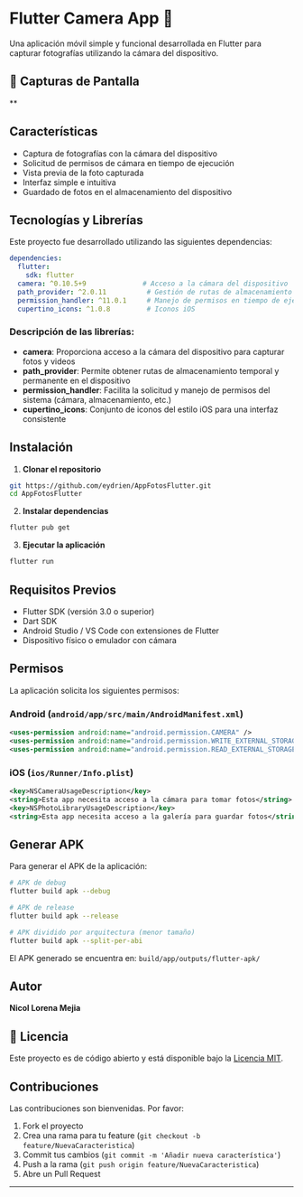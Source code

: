 # Flutter Camera App 📸

Una aplicación móvil simple y funcional desarrollada en Flutter para capturar fotografías utilizando la cámara del dispositivo.

## 📱 Capturas de Pantalla



**

## Características

- Captura de fotografías con la cámara del dispositivo
- Solicitud de permisos de cámara en tiempo de ejecución
- Vista previa de la foto capturada
- Interfaz simple e intuitiva
- Guardado de fotos en el almacenamiento del dispositivo

## Tecnologías y Librerías

Este proyecto fue desarrollado utilizando las siguientes dependencias:

```yaml
dependencies:
  flutter:
    sdk: flutter
  camera: ^0.10.5+9              # Acceso a la cámara del dispositivo
  path_provider: ^2.0.11          # Gestión de rutas de almacenamiento
  permission_handler: ^11.0.1     # Manejo de permisos en tiempo de ejecución
  cupertino_icons: ^1.0.8         # Iconos iOS
```

### Descripción de las librerías:

- **camera**: Proporciona acceso a la cámara del dispositivo para capturar fotos y videos
- **path_provider**: Permite obtener rutas de almacenamiento temporal y permanente en el dispositivo
- **permission_handler**: Facilita la solicitud y manejo de permisos del sistema (cámara, almacenamiento, etc.)
- **cupertino_icons**: Conjunto de iconos del estilo iOS para una interfaz consistente

## Instalación

1. **Clonar el repositorio**
```bash
git https://github.com/eydrien/AppFotosFlutter.git
cd AppFotosFlutter
```

2. **Instalar dependencias**
```bash
flutter pub get
```

3. **Ejecutar la aplicación**
```bash
flutter run
```

## Requisitos Previos

- Flutter SDK (versión 3.0 o superior)
- Dart SDK
- Android Studio / VS Code con extensiones de Flutter
- Dispositivo físico o emulador con cámara

## Permisos

La aplicación solicita los siguientes permisos:

### Android (`android/app/src/main/AndroidManifest.xml`)
```xml
<uses-permission android:name="android.permission.CAMERA" />
<uses-permission android:name="android.permission.WRITE_EXTERNAL_STORAGE" />
<uses-permission android:name="android.permission.READ_EXTERNAL_STORAGE" />
```

### iOS (`ios/Runner/Info.plist`)
```xml
<key>NSCameraUsageDescription</key>
<string>Esta app necesita acceso a la cámara para tomar fotos</string>
<key>NSPhotoLibraryUsageDescription</key>
<string>Esta app necesita acceso a la galería para guardar fotos</string>
```

## Generar APK

Para generar el APK de la aplicación:

```bash
# APK de debug
flutter build apk --debug

# APK de release
flutter build apk --release

# APK dividido por arquitectura (menor tamaño)
flutter build apk --split-per-abi
```

El APK generado se encuentra en: `build/app/outputs/flutter-apk/`

##  Autor

**Nicol Lorena Mejia**

## 📄 Licencia

Este proyecto es de código abierto y está disponible bajo la [Licencia MIT](LICENSE).

##  Contribuciones

Las contribuciones son bienvenidas. Por favor:

1. Fork el proyecto
2. Crea una rama para tu feature (`git checkout -b feature/NuevaCaracteristica`)
3. Commit tus cambios (`git commit -m 'Añadir nueva característica'`)
4. Push a la rama (`git push origin feature/NuevaCaracteristica`)
5. Abre un Pull Request

---
